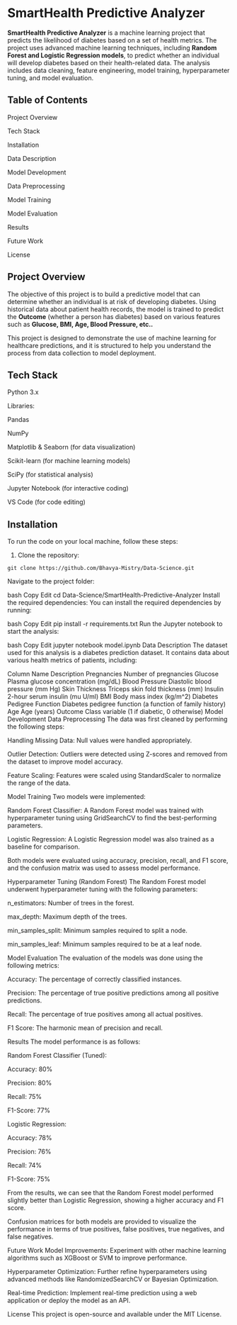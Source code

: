 # SmartHealth Predictive Analyzer
**SmartHealth Predictive Analyzer** is a machine learning project that predicts the likelihood of diabetes based on a set of health metrics. The project uses advanced machine learning techniques, including **Random Forest and Logistic Regression models**, to predict whether an individual will develop diabetes based on their health-related data. The analysis includes data cleaning, feature engineering, model training, hyperparameter tuning, and model evaluation.

## Table of Contents
Project Overview

Tech Stack

Installation

Data Description

Model Development

  Data Preprocessing

  Model Training

  Model Evaluation

Results

Future Work

License

## Project Overview
The objective of this project is to build a predictive model that can determine whether an individual is at risk of developing diabetes. Using historical data about patient health records, the model is trained to predict the **Outcome** (whether a person has diabetes) based on various features such as **Glucose, BMI, Age, Blood Pressure, etc..**

This project is designed to demonstrate the use of machine learning for healthcare predictions, and it is structured to help you understand the process from data collection to model deployment.

## Tech Stack
Python 3.x

Libraries:

  Pandas

  NumPy

  Matplotlib & Seaborn (for data visualization)

  Scikit-learn (for machine learning models)

  SciPy (for statistical analysis)

Jupyter Notebook (for interactive coding)

VS Code (for code editing)

## Installation
To run the code on your local machine, follow these steps:

1. Clone the repository:


``` 
git clone https://github.com/Bhavya-Mistry/Data-Science.git 
```
Navigate to the project folder:

bash
Copy
Edit
cd Data-Science/SmartHealth-Predictive-Analyzer
Install the required dependencies: You can install the required dependencies by running:

bash
Copy
Edit
pip install -r requirements.txt
Run the Jupyter notebook to start the analysis:

bash
Copy
Edit
jupyter notebook model.ipynb
Data Description
The dataset used for this analysis is a diabetes prediction dataset. It contains data about various health metrics of patients, including:


Column Name	Description
Pregnancies	Number of pregnancies
Glucose	Plasma glucose concentration (mg/dL)
Blood Pressure	Diastolic blood pressure (mm Hg)
Skin Thickness	Triceps skin fold thickness (mm)
Insulin	2-hour serum insulin (mu U/ml)
BMI	Body mass index (kg/m^2)
Diabetes Pedigree Function	Diabetes pedigree function (a function of family history)
Age	Age (years)
Outcome	Class variable (1 if diabetic, 0 otherwise)
Model Development
Data Preprocessing
The data was first cleaned by performing the following steps:

Handling Missing Data: Null values were handled appropriately.

Outlier Detection: Outliers were detected using Z-scores and removed from the dataset to improve model accuracy.

Feature Scaling: Features were scaled using StandardScaler to normalize the range of the data.

Model Training
Two models were implemented:

Random Forest Classifier: A Random Forest model was trained with hyperparameter tuning using GridSearchCV to find the best-performing parameters.

Logistic Regression: A Logistic Regression model was also trained as a baseline for comparison.

Both models were evaluated using accuracy, precision, recall, and F1 score, and the confusion matrix was used to assess model performance.

Hyperparameter Tuning (Random Forest)
The Random Forest model underwent hyperparameter tuning with the following parameters:

n_estimators: Number of trees in the forest.

max_depth: Maximum depth of the trees.

min_samples_split: Minimum samples required to split a node.

min_samples_leaf: Minimum samples required to be at a leaf node.

Model Evaluation
The evaluation of the models was done using the following metrics:

Accuracy: The percentage of correctly classified instances.

Precision: The percentage of true positive predictions among all positive predictions.

Recall: The percentage of true positives among all actual positives.

F1 Score: The harmonic mean of precision and recall.

Results
The model performance is as follows:

Random Forest Classifier (Tuned):

Accuracy: 80%

Precision: 80%

Recall: 75%

F1-Score: 77%

Logistic Regression:

Accuracy: 78%

Precision: 76%

Recall: 74%

F1-Score: 75%

From the results, we can see that the Random Forest model performed slightly better than Logistic Regression, showing a higher accuracy and F1 score.

Confusion matrices for both models are provided to visualize the performance in terms of true positives, false positives, true negatives, and false negatives.

Future Work
Model Improvements: Experiment with other machine learning algorithms such as XGBoost or SVM to improve performance.

Hyperparameter Optimization: Further refine hyperparameters using advanced methods like RandomizedSearchCV or Bayesian Optimization.

Real-time Prediction: Implement real-time prediction using a web application or deploy the model as an API.

License
This project is open-source and available under the MIT License.
